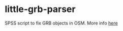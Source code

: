 # little-grb-parser

SPSS script to fix GRB objects in OSM. More info [here](https://wiki.openstreetmap.org/wiki/GRBimport#Automated_edits_to_retag_old_work_to_new_data_model)
